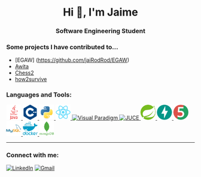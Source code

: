 <h1 align="center">Hi 👋, I'm Jaime</h1>
<h3 align="center">Software Engineering Student</h3>

### Some projects I have contributed to...
- [EGAW] (https://github.com/jaiRodRod/EGAW)
- [Awita](https://github.com/2tank/awita)
- [Chess2](https://github.com/VctPerez/Chess2-UMA)
- [how2survive](https://github.com/pablomarquezb78/how2survive)

### Languages and Tools:
<p align="left">
  <a href="https://www.java.com/es/" target="_blank">
    <img src="https://github.com/devicons/devicon/blob/master/icons/java/java-plain-wordmark.svg" alt="Java" width="40" height="40"/> 
  </a>
  <a href="https://isocpp.org/" target="_blank"> 
    <img src="https://github.com/devicons/devicon/blob/master/icons/cplusplus/cplusplus-plain.svg" alt="Cpp" width="40" height="40"/> 
  </a> 
  <a href="https://www.python.org" target="_blank"> 
    <img src="https://raw.githubusercontent.com/devicons/devicon/master/icons/python/python-original.svg" alt="Python" width="40" height="40"/> 
  </a>  
  <a href="https://es.react.dev/" target="_blank"> 
    <img src="https://github.com/devicons/devicon/blob/master/icons/react/react-original.svg" alt="React" width="40" height="40"/> 
  </a> 
  <a href="https://www.visual-paradigm.com/" target="_blank"> 
    <img src="https://l3software.com.br/wp-content/uploads/2018/05/Visual-paradigm-modeler-logo.jpg" alt="Visual Paradigm" width="40" height="40"/> 
  </a> 
  <a href="https://juce.com/" target="_blank"> 
    <img src="https://www.svgrepo.com/show/510435/logo-juce.svg" alt="JUCE" width="40" height="40"/> 
  </a>
  <a href="https://spring.io/projects/spring-boot" target="_blank"> 
    <img src="https://github.com/devicons/devicon/blob/master/icons/spring/spring-original.svg" alt="SpringBoot" width="40" height="40"/> 
  </a>
  <a href="https://fastapi.tiangolo.com/" target="_blank"> 
    <img src="https://github.com/devicons/devicon/blob/master/icons/fastapi/fastapi-original.svg" alt="FastAPI" width="40" height="40"/> 
  </a> 
  <a href="https://junit.org/junit5/" target="_blank"> 
    <img src="https://github.com/devicons/devicon/blob/master/icons/junit/junit-original.svg" alt="JUnit" width="40" height="40"/> 
  </a>  
  <a href="https://www.mysql.com/" target="_blank"> 
    <img src="https://github.com/devicons/devicon/blob/master/icons/mysql/mysql-original-wordmark.svg" alt="MySQL" width="40" height="40"/> 
  </a> 
  <a href="https://www.docker.com/" target="_blank"> 
    <img src="https://github.com/devicons/devicon/blob/master/icons/docker/docker-plain-wordmark.svg" alt="Docker" width="40" height="40"/> 
  </a> 
  <a href="https://www.mongodb.com/" target="_blank"> 
    <img src="https://github.com/devicons/devicon/blob/master/icons/mongodb/mongodb-plain-wordmark.svg" alt="MongoDB" width="40" height="40"/> 
  </a>
</p>

---

### Connect with me:
[![LinkedIn](https://img.shields.io/badge/LinkedIn-0077B5?style=for-the-badge&logo=linkedin&logoColor=white)](https://www.linkedin.com/in/jaime-ezequiel-rodríguez-rodríguez-331028334)
[![Gmail](https://img.shields.io/badge/Gmail-D14836?style=for-the-badge&logo=gmail&logoColor=white)](mailto:jaezro03@gmail.com)

